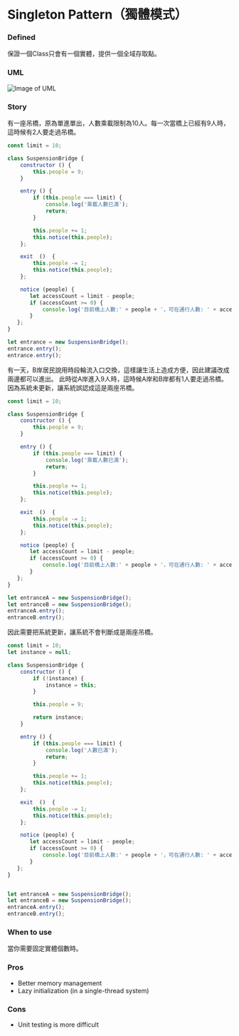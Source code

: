 # Singleton Pattern（獨體模式）

### Defined
保證一個Class只會有一個實體，提供一個全域存取點。

### UML
![Image of UML](https://raw.githubusercontent.com/loredanacirstea/staruml-design-patterns/master/generated/Model/loretek/design_patterns/creational/singleton/singleton.png)

### Story
有一座吊橋，原為單進單出，人數乘載限制為10人。每一次當橋上已經有9人時，這時候有2人要走過吊橋。

```javascript
const limit = 10;

class SuspensionBridge {
    constructor () {
        this.people = 9;
    }

    entry () {
        if (this.people === limit) {
            console.log('乘載人數已滿');
            return;
        }

        this.people += 1;
        this.notice(this.people);
    };

    exit  ()  {
        this.people -= 1;
        this.notice(this.people);
    };

    notice (people) {
       let accessCount = limit - people;
       if (accessCount >= 0) {
           console.log('目前橋上人數:' + people + '，可在通行人數: ' + accessCount);
       }
   };
}

let entrance = new SuspensionBridge();
entrance.entry();
entrance.entry();
```

有一天，B岸居民說用時段輪流入口交換，這樣讓生活上造成方便，因此建議改成兩邊都可以進出。
此時從A岸進入9人時，這時候A岸和B岸都有1人要走過吊橋。
因為系統未更新，讓系統誤認成這是兩座吊橋。
```javascript
const limit = 10;

class SuspensionBridge {
    constructor () {
        this.people = 9;
    }

    entry () {
        if (this.people === limit) {
            console.log('乘載人數已滿');
            return;
        }

        this.people += 1;
        this.notice(this.people);
    };

    exit  ()  {
        this.people -= 1;
        this.notice(this.people);
    };

    notice (people) {
       let accessCount = limit - people;
       if (accessCount >= 0) {
           console.log('目前橋上人數:' + people + '，可在通行人數: ' + accessCount);
       }
   };
}

let entranceA = new SuspensionBridge();
let entranceB = new SuspensionBridge();
entranceA.entry();
entranceB.entry();
```

因此需要把系統更新，讓系統不會判斷成是兩座吊橋。
```javascript
const limit = 10;
let instance = null;

class SuspensionBridge {
    constructor () {
        if (!instance) {
            instance = this;
        }

        this.people = 9;

        return instance;
    }

    entry () {
        if (this.people === limit) {
            console.log('人數已滿');
            return;
        }

        this.people += 1;
        this.notice(this.people);
    };

    exit  ()  {
        this.people -= 1;
        this.notice(this.people);
    };

    notice (people) {
       let accessCount = limit - people;
       if (accessCount >= 0) {
           console.log('目前橋上人數:' + people + '，可在通行人數: ' + accessCount);
       }
   };
}


let entranceA = new SuspensionBridge();
let entranceB = new SuspensionBridge();
entranceA.entry();
entranceB.entry();
```

### When to use
當你需要固定實體個數時。

### Pros
- Better memory management
- Lazy initialization (in a single-thread system)

### Cons
- Unit testing is more difficult
